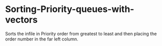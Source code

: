 # Sorting-Priority-queues-with-vectors

Sorts the infile in Priority  order from greatest to least and then placing the order number in the far left column. 

